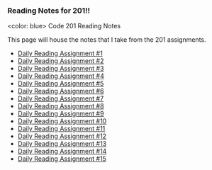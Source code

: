 ### Reading Notes for 201!!
<color: blue> Code 201 Reading Notes

This page will house the notes that I take from the 201 assignments.
    <ul>
        <li>[Daily Reading Assignment #1](/RL1)</li>
        <li>[Daily Reading Assignment #2](/RL2)</li>
        <li>[Daily Reading Assignment #3](/RL3)</li>
        <li>[Daily Reading Assignment #4](/RL4)</li>
        <li>[Daily Reading Assignment #5](/RL5)</li>
        <li>[Daily Reading Assignment #6](/RL6)</li>
        <li>[Daily Reading Assignment #7](/RL7)</li>
        <li>[Daily Reading Assignment #8](/RL8)</li>
        <li>[Daily Reading Assignment #9](/RL9)</li>
        <li>[Daily Reading Assignment #10](/RL10)</li>
        <li>[Daily Reading Assignment #11](/RL11)</li>
        <li>[Daily Reading Assignment #12](/RL12)</li>
        <li>[Daily Reading Assignment #13](/RL13)</li>
        <li>[Daily Reading Assignment #14](/RL14)</li>
        <li>[Daily Reading Assignment #15](/RL15)</li>
    </ul>